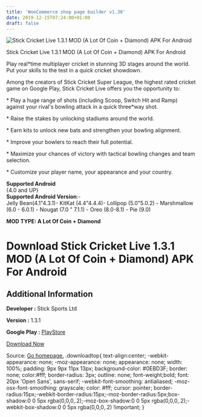 ```yaml
---
title: 'WooCommerce shop page builder v1.30'
date: 2019-12-15T07:24:00+01:00
draft: false
---
```


![Stick Cricket Live 1.3.1 MOD (A Lot Of Coin + Diamond) APK For Android](https://i0.wp.com/apkhome.net/wp-content/uploads/2019/11/Stick-Cricket-Live.png "Stick Cricket Live 1.3.1 MOD (A Lot Of Coin + Diamond) APK For Android")

  

Stick Cricket Live 1.3.1 MOD (A Lot Of Coin + Diamond) APK For Android

Play real\*time multiplayer cricket in stunning 3D stages around the world. Put your skills to the test in a quick cricket showdown.

Among the creators of Stick Cricket Super League, the highest rated cricket game on Google Play, Stick Cricket Live offers you the opportunity to:

\* Play a huge range of shots (including Scoop, Switch Hit and Ramp) against your rival's bowling attack in a quick three\*way shot.

\* Raise the stakes by unlocking stadiums around the world.

\* Earn kits to unlock new bats and strengthen your bowling alignment.

\* Improve your bowlers to reach their full potential.

\* Maximize your chances of victory with tactical bowling changes and team selection.

\* Customize your player name, your appearance and your country.

**Supported Android**  
{4.0 and UP}  
**Supported Android Version**:-  
Jelly Bean(4.1"4.3.1)- KitKat (4.4"4.4.4)- Lollipop (5.0"5.0.2) - Marshmallow (6.0 - 6.0.1) - Nougat (7.0 " 7.1.1) - Oreo (8.0-8.1) - Pie (9.0)

**MOD TYPE: A Lot Of Coin + Diamond**

Download Stick Cricket Live 1.3.1 MOD (A Lot Of Coin + Diamond) APK For Android
===============================================================================

Additional Information
----------------------

**Developer :** Stick Sports Ltd

**Version :** 1.3.1

**Google Play :** [PlayStore](https://play.google.com/store/apps/details?id=com.sticksports.stickcricketlive)

  

[Download Now](https://store4app.co/post/stick-cricket-live-1-3-1-mod-a-lot-of-coin-diamond-apk-for-android_1574703021)

  
Source: [Go homepage.](https://store4app.co/post/stick-cricket-live-1-3-1-mod-a-lot-of-coin-diamond-apk-for-android_1574703021) .downloadtop{ text-align:center; -webkit-appearance: none; -moz-appearance: none; appearance: none; width: 100%; padding: 9px 9px 11px 13px; background-color: #0EBD3F; border: none; color:#fff; border-radius: 3px; outline: none; font-weight;bold; font: 20px 'Open Sans', sans-serif; -webkit-font-smoothing: antialiased; -moz-osx-font-smoothing: grayscale; color: #fff; cursor: pointer; border-radius:15px;-webkit-border-radius:15px;-moz-border-radius:5px;box-shadow:0 0 5px rgba(0,0,0,.2);-moz-box-shadow:0 0 5px rgba(0,0,0,.2);-webkit-box-shadow:0 0 5px rgba(0,0,0,.2) !important; }